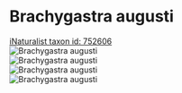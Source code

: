 
Brachygastra augusti
====================
  
[iNaturalist taxon id: 752606](https://www.inaturalist.org/taxa/752606)  
![Brachygastra augusti](https://inaturalist-open-data.s3.amazonaws.com/photos/5860142/medium.jpeg)  
![Brachygastra augusti](https://inaturalist-open-data.s3.amazonaws.com/photos/5860144/medium.jpeg)  
![Brachygastra augusti](https://inaturalist-open-data.s3.amazonaws.com/photos/5860145/medium.jpeg)  
![Brachygastra augusti](https://inaturalist-open-data.s3.amazonaws.com/photos/5860146/medium.jpeg)